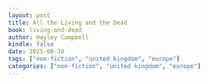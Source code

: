 ```yaml
---
layout: post
title: All the Living and the Dead
book: living-and-dead
author: Hayley Campbell
kindle: false
date: 2025-08-30
tags: ["non-fiction", "united kingdom", "europe"]
categories: ["non-fiction", "united kingdom", "europe"]
---
```

